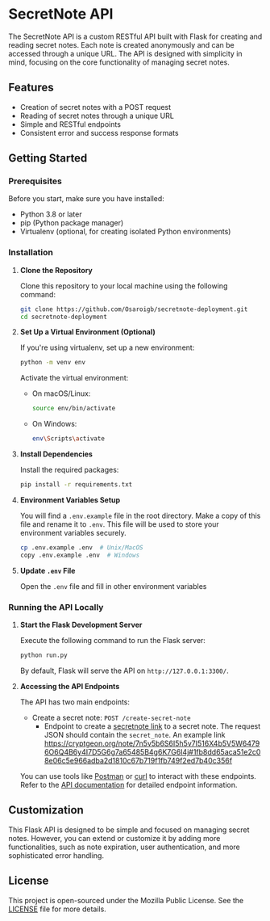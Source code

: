 # SecretNote API

The SecretNote API is a custom RESTful API built with Flask for creating and reading secret notes. Each note is created anonymously and can be accessed through a unique URL. The API is designed with simplicity in mind, focusing on the core functionality of managing secret notes.

## Features

- Creation of secret notes with a POST request
- Reading of secret notes through a unique URL
- Simple and RESTful endpoints
- Consistent error and success response formats

## Getting Started

### Prerequisites

Before you start, make sure you have installed:

- Python 3.8 or later
- pip (Python package manager)
- Virtualenv (optional, for creating isolated Python environments)

### Installation

1. **Clone the Repository**

   Clone this repository to your local machine using the following command:

   ```bash
   git clone https://github.com/Osaroigb/secretnote-deployment.git
   cd secretnote-deployment
   ```

2. **Set Up a Virtual Environment (Optional)**

   If you're using virtualenv, set up a new environment:

   ```bash
   python -m venv env
   ```

   Activate the virtual environment:

   - On macOS/Linux:
     ```bash
     source env/bin/activate
     ```
   - On Windows:
     ```bash
     env\Scripts\activate
     ```

3. **Install Dependencies**

   Install the required packages:

   ```bash
   pip install -r requirements.txt
   ```

4. **Environment Variables Setup**

   You will find a `.env.example` file in the root directory. Make a copy of this file and rename it to `.env`. This file will be used to store your environment variables securely.

   ```bash
   cp .env.example .env  # Unix/MacOS
   copy .env.example .env  # Windows
   ```

5. **Update `.env` File**

   Open the `.env` file and fill in other environment variables


### Running the API Locally

1. **Start the Flask Development Server**

   Execute the following command to run the Flask server:

   ```bash
   python run.py
   ```

   By default, Flask will serve the API on `http://127.0.0.1:3300/`.

2. **Accessing the API Endpoints**

   The API has two main endpoints:

   - Create a secret note: `POST /create-secret-note`
     - Endpoint to create a [secretnote link](https://cryptgeon.org/note/7n5v5b6S6I5h5v7I516X4b5V5W64796O6Q4B6y4I7D5G6g7a65485B4g6K7G6I4j#1fb8dd65aca51e2c08e06c5e966adba2d1810c67b719f1fb749f2ed7b40c356f) to a secret note. The request JSON should contain the `secret_note`. An example link https://cryptgeon.org/note/7n5v5b6S6I5h5v7I516X4b5V5W64796O6Q4B6y4I7D5G6g7a65485B4g6K7G6I4j#1fb8dd65aca51e2c08e06c5e966adba2d1810c67b719f1fb749f2ed7b40c356f

   You can use tools like [Postman](https://www.postman.com/) or [curl](https://curl.se/) to interact with these endpoints. Refer to the [API documentation](https://documenter.getpostman.com/view/23691550/2sA358c5dQ) for detailed endpoint information.

   
## Customization

This Flask API is designed to be simple and focused on managing secret notes. However, you can extend or customize it by adding more functionalities, such as note expiration, user authentication, and more sophisticated error handling.

## License

This project is open-sourced under the Mozilla Public License. See the [LICENSE](LICENSE) file for more details.